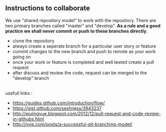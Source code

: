 

## Instructions to collaborate

We use "shared repository model" to work with the repository. There are two primary branches called "master" and "develop".
**As a rule and a good practice we shall never commit or push to these branches directly**.

- clone the repository
- always create a seperate branch for a particular user story or feature
- commit changes to the new branch and push to remote as your work going on
- once your work or feature is completed and well tested create a pull request
- after discuss and review the code, request can be merged to the "develop" branch

<br>
usefull links : 

- https://guides.github.com/introduction/flow/
- https://gist.github.com/seshness/3943237
- http://wujingyue.blogspot.com/2012/12/pull-request-and-code-review-in-githubs.html
- http://nvie.com/posts/a-successful-git-branching-model/
